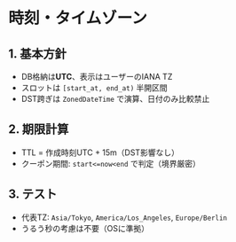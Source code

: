 <!-- freshcart/docs/10_engineering/TIMEZONE_CALENDAR.md -->
# 時刻・タイムゾーン

## 1. 基本方針
- DB格納は**UTC**、表示はユーザーのIANA TZ
- スロットは `[start_at, end_at)` 半開区間
- DST跨ぎは `ZonedDateTime` で演算、日付のみ比較禁止

## 2. 期限計算
- TTL = 作成時刻UTC + 15m（DST影響なし）
- クーポン期間: `start<=now<end` で判定（境界厳密）

## 3. テスト
- 代表TZ: `Asia/Tokyo`, `America/Los_Angeles`, `Europe/Berlin`
- うるう秒の考慮は不要（OSに準拠）

